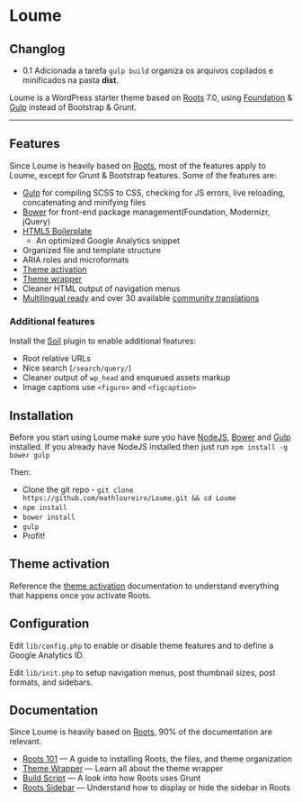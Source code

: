# Loume

## Changlog

  * 0.1 Adicionada a tarefa `gulp build` organiza os arquivos copilados e minificados na pasta **dist**.

Loume is a WordPress starter theme based on [Roots](https://github.com/roots/roots) 7.0, using [Foundation](http://foundation.zurb.com) & [Gulp](http://gulpjs.com) instead of Bootstrap & Grunt.

------------------

## Features

Since Loume is heavily based on [Roots](https://github.com/roots/roots), most of the features apply to Loume, except for Grunt & Bootstrap features. Some of the features are:

* [Gulp](http://gulpjs.com) for compiling SCSS to CSS, checking for JS errors, live reloading, concatenating and minifying files
* [Bower](http://bower.io/) for front-end package management(Foundation, Modernizr, jQuery)
* [HTML5 Boilerplate](http://html5boilerplate.com/)
	* An optimized Google Analytics snippet
* Organized file and template structure
* ARIA roles and microformats
* [Theme activation](http://roots.io/roots-101/#theme-activation)
* [Theme wrapper](http://roots.io/an-introduction-to-the-roots-theme-wrapper/)
* Cleaner HTML output of navigation menus
* [Multilingual ready](http://roots.io/wpml/) and over 30 available [community translations](https://github.com/roots/roots-translations)

### Additional features

Install the [Soil](https://github.com/roots/soil) plugin to enable additional features:

* Root relative URLs
* Nice search (`/search/query/`)
* Cleaner output of `wp_head` and enqueued assets markup
* Image captions use `<figure>` and `<figcaption>`


## Installation

Before you start using Loume make sure you have [NodeJS](http://nodejs.org), [Bower](http://bower.io) and [Gulp](http://gulpjs.com) installed. If you already have NodeJS installed then just run `npm install -g bower gulp`

Then:

* Clone the git repo - `git clone https://github.com/mathloureiro/Loume.git && cd Loume`
* `npm install`
* `bower install`
* `gulp`
* Profit!


## Theme activation

Reference the [theme activation](http://roots.io/roots-101/#theme-activation) documentation to understand everything that happens once you activate Roots.

## Configuration

Edit `lib/config.php` to enable or disable theme features and to define a Google Analytics ID.

Edit `lib/init.php` to setup navigation menus, post thumbnail sizes, post formats, and sidebars.

## Documentation

Since Loume is heavily based on [Roots](https://github.com/roots/roots), 90% of the documentation are relevant.

* [Roots 101](http://roots.io/roots-101/) — A guide to installing Roots, the files, and theme organization
* [Theme Wrapper](http://roots.io/an-introduction-to-the-roots-theme-wrapper/) — Learn all about the theme wrapper
* [Build Script](http://roots.io/using-grunt-for-wordpress-theme-development/) — A look into how Roots uses Grunt
* [Roots Sidebar](http://roots.io/the-roots-sidebar/) — Understand how to display or hide the sidebar in Roots